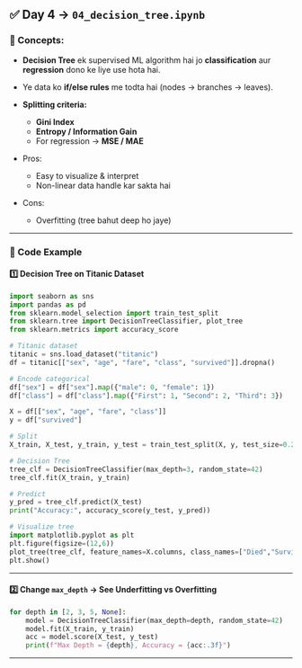 

## ✅ Day 4 → `04_decision_tree.ipynb`

### 🔑 Concepts:

* **Decision Tree** ek supervised ML algorithm hai jo **classification** aur **regression** dono ke liye use hota hai.
* Ye data ko **if/else rules** me todta hai (nodes → branches → leaves).
* **Splitting criteria:**

  * **Gini Index**
  * **Entropy / Information Gain**
  * For regression → **MSE / MAE**
* Pros:

  * Easy to visualize & interpret
  * Non-linear data handle kar sakta hai
* Cons:

  * Overfitting (tree bahut deep ho jaye)

---

### 🐍 Code Example

#### 1️⃣ Decision Tree on Titanic Dataset

```python
import seaborn as sns
import pandas as pd
from sklearn.model_selection import train_test_split
from sklearn.tree import DecisionTreeClassifier, plot_tree
from sklearn.metrics import accuracy_score

# Titanic dataset
titanic = sns.load_dataset("titanic")
df = titanic[["sex", "age", "fare", "class", "survived"]].dropna()

# Encode categorical
df["sex"] = df["sex"].map({"male": 0, "female": 1})
df["class"] = df["class"].map({"First": 1, "Second": 2, "Third": 3})

X = df[["sex", "age", "fare", "class"]]
y = df["survived"]

# Split
X_train, X_test, y_train, y_test = train_test_split(X, y, test_size=0.2, random_state=42)

# Decision Tree
tree_clf = DecisionTreeClassifier(max_depth=3, random_state=42)
tree_clf.fit(X_train, y_train)

# Predict
y_pred = tree_clf.predict(X_test)
print("Accuracy:", accuracy_score(y_test, y_pred))

# Visualize tree
import matplotlib.pyplot as plt
plt.figure(figsize=(12,6))
plot_tree(tree_clf, feature_names=X.columns, class_names=["Died","Survived"], filled=True)
plt.show()
```

---

#### 2️⃣ Change `max_depth` → See Underfitting vs Overfitting

```python
for depth in [2, 3, 5, None]:
    model = DecisionTreeClassifier(max_depth=depth, random_state=42)
    model.fit(X_train, y_train)
    acc = model.score(X_test, y_test)
    print(f"Max Depth = {depth}, Accuracy = {acc:.3f}")
```

---
 